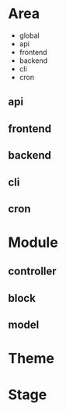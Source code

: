 # Area

- global
- api
- frontend
- backend
- cli
- cron

## api


## frontend


## backend


## cli


## cron


# Module


## controller


## block


## model


# Theme


# Stage

